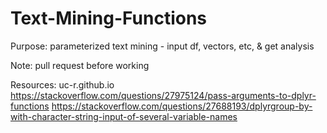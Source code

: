 # Text-Mining-Functions
Purpose: 
parameterized text mining - input df, vectors, etc, & get analysis

Note: 
pull request before working

Resources:
uc-r.github.io
https://stackoverflow.com/questions/27975124/pass-arguments-to-dplyr-functions
https://stackoverflow.com/questions/27688193/dplyrgroup-by-with-character-string-input-of-several-variable-names
